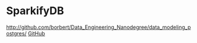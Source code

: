 # SparkifyDB
http://github.com/borbert/Data_Engineering_Nanodegree/data_modeling_postgres/
[GitHub](http://github.com)
